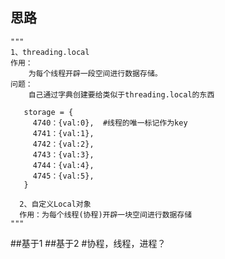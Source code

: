 ## 思路
    """
    1、threading.local
    作用：
        为每个线程开辟一段空间进行数据存储。
    问题：
        自己通过字典创建要给类似于threading.local的东西
        
       storage = {
         4740：{val:0},  #线程的唯一标记作为key
         4741：{val:1},
         4742：{val:2},
         4743：{val:3},
         4744：{val:4},
         4745：{val:5},
       }
       
      2、自定义Local对象
      作用：为每个线程(协程)开辟一块空间进行数据存储
    """
##基于1
##基于2
#协程，线程，进程？


